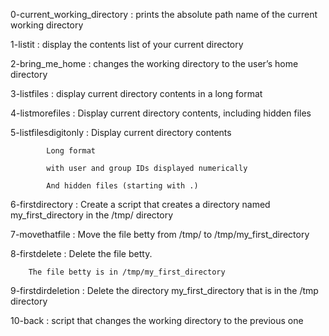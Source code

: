 0-current_working_directory : prints the absolute path name of the current working directory

1-listit : display the contents list of your current directory

2-bring_me_home : changes the working directory to the user’s home directory 

3-listfiles : display current directory contents in a long format

4-listmorefiles : Display current directory contents, including hidden files 

5-listfilesdigitonly : 	Display current directory contents
			
			Long format
			
			with user and group IDs displayed numerically
			
			And hidden files (starting with .)

6-firstdirectory : Create a script that creates a directory named my_first_directory in the /tmp/ directory

7-movethatfile : Move the file betty from /tmp/ to /tmp/my_first_directory

8-firstdelete : Delete the file betty.

		The file betty is in /tmp/my_first_directory

9-firstdirdeletion : Delete the directory my_first_directory that is in the /tmp directory

10-back : script that changes the working directory to the previous one


